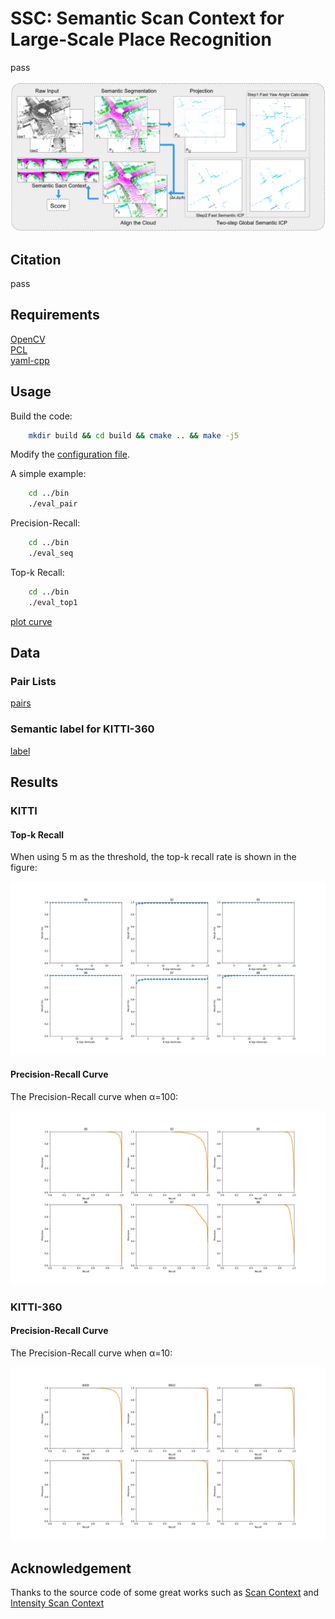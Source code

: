 # SSC: Semantic Scan Context for Large-Scale Place Recognition
pass

![pipeline](./pic/pipeline.png)

## Citation
pass

## Requirements
[OpenCV](https://opencv.org/)  
[PCL](https://pointclouds.org/)  
[yaml-cpp](https://github.com/jbeder/yaml-cpp) 

## Usage
Build the code:
```bash
    mkdir build && cd build && cmake .. && make -j5
```
Modify the [configuration file](config/config.yaml).

A simple example:
```bash
    cd ../bin
    ./eval_pair
```
Precision-Recall:

```bash
    cd ../bin
    ./eval_seq
```
Top-k Recall:

```bash
    cd ../bin
    ./eval_top1
```
[plot curve](./script/README.md)

## Data
### Pair Lists
[pairs](https://drive.google.com/file/d/1Y540LJFZHiaAooUX2KtxNIQhw-kzy7gQ/view?usp=sharing)

### Semantic label for KITTI-360
[label](https://drive.google.com/file/d/1QvPw--pfikvWrWNP_tWfxxCawUf7IdEb/view?usp=sharing)

## Results
### KITTI
#### Top-k Recall
When using 5 m as the threshold, the top-k recall rate is shown in the figure:

![recall](./pic/recall.png)

#### Precision-Recall Curve
The Precision-Recall curve when α=100:

![pr](./pic/pr.png)

### KITTI-360
#### Precision-Recall Curve
The Precision-Recall curve when α=10:

![pr](./pic/pr_kitti360.png)

## Acknowledgement

Thanks to the source code of some great works such as [Scan Context](https://github.com/irapkaist/scancontext) and [Intensity Scan Context](https://github.com/wh200720041/iscloam)